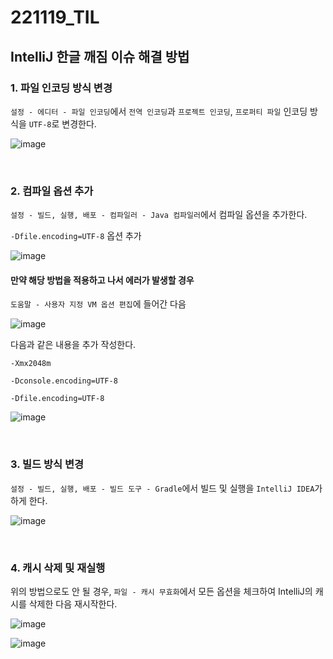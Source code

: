 # 221119_TIL

## IntelliJ 한글 깨짐 이슈 해결 방법

### 1. 파일 인코딩 방식 변경

`설정 - 에디터 - 파일 인코딩`에서 `전역 인코딩`과 `프로젝트 인코딩`, `프로퍼티 파일` 인코딩 방식을 `UTF-8`로 변경한다.

![image](https://user-images.githubusercontent.com/93081720/202854803-4d5aa879-9004-48aa-8a6e-bd266953ba2d.png)

<br>

### 2. 컴파일 옵션 추가

`설정 - 빌드, 실행, 배포 - 컴파일러 - Java 컴파일러`에서 컴파일 옵션을 추가한다.

`-Dfile.encoding=UTF-8` 옵션 추가

![image](https://user-images.githubusercontent.com/93081720/202854975-a97439bf-f851-4859-a64b-7e8e4927cfd6.png)

#### 만약 해당 방법을 적용하고 나서 에러가 발생할 경우

`도움말 - 사용자 지정 VM 옵션 편집`에 들어간 다음

![image](https://user-images.githubusercontent.com/93081720/202855065-e98e530d-7804-4834-bb65-4322791b4153.png)

다음과 같은 내용을 추가 작성한다.

`-Xmx2048m`

`-Dconsole.encoding=UTF-8`

`-Dfile.encoding=UTF-8`

![image](https://user-images.githubusercontent.com/93081720/202855217-3ad0ce0c-6d2f-4b17-8604-3c279288559d.png)

<br>

### 3. 빌드 방식 변경

`설정 - 빌드, 실행, 배포 - 빌드 도구 - Gradle`에서 빌드 및 실행을 `IntelliJ IDEA`가 하게 한다.

![image](https://user-images.githubusercontent.com/93081720/202855364-d4208fa3-88d3-4434-b6fe-54ad32a95725.png)

<br>

### 4. 캐시 삭제 및 재실행

위의 방법으로도 안 될 경우, `파일 - 캐시 무효화`에서 모든 옵션을 체크하여 IntelliJ의 캐시를 삭제한 다음 재시작한다.

![image](https://user-images.githubusercontent.com/93081720/202855468-1e6f5cf4-01a1-4743-a71f-47fc8b70acfb.png)

![image](https://user-images.githubusercontent.com/93081720/202855525-c11b5590-d71c-45fb-a164-692add1c32ed.png)